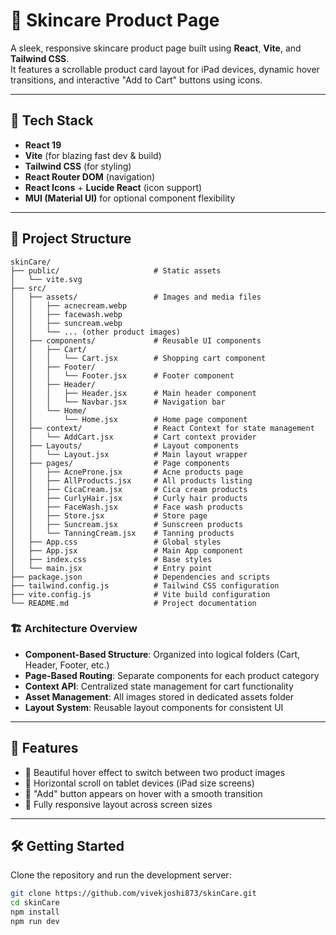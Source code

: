 # 🧴 Skincare Product Page

A sleek, responsive skincare product page built using **React**, **Vite**, and **Tailwind CSS**.  
It features a scrollable product card layout for iPad devices, dynamic hover transitions, and interactive "Add to Cart" buttons using icons.

---

## 🚀 Tech Stack

- **React 19**
- **Vite** (for blazing fast dev & build)
- **Tailwind CSS** (for styling)
- **React Router DOM** (navigation)
- **React Icons** + **Lucide React** (icon support)
- **MUI (Material UI)** for optional component flexibility

---

## 📁 Project Structure

```
skinCare/
├── public/                     # Static assets
│   └── vite.svg
├── src/
│   ├── assets/                 # Images and media files
│   │   ├── acnecream.webp
│   │   ├── facewash.webp
│   │   ├── suncream.webp
│   │   └── ... (other product images)
│   ├── components/             # Reusable UI components
│   │   ├── Cart/
│   │   │   └── Cart.jsx        # Shopping cart component
│   │   ├── Footer/
│   │   │   └── Footer.jsx      # Footer component
│   │   ├── Header/
│   │   │   ├── Header.jsx      # Main header component
│   │   │   └── Navbar.jsx      # Navigation bar
│   │   └── Home/
│   │       └── Home.jsx        # Home page component
│   ├── context/                # React Context for state management
│   │   └── AddCart.jsx         # Cart context provider
│   ├── Layouts/                # Layout components
│   │   └── Layout.jsx          # Main layout wrapper
│   ├── pages/                  # Page components
│   │   ├── AcneProne.jsx       # Acne products page
│   │   ├── AllProducts.jsx     # All products listing
│   │   ├── CicaCream.jsx       # Cica cream products
│   │   ├── CurlyHair.jsx       # Curly hair products
│   │   ├── FaceWash.jsx        # Face wash products
│   │   ├── Store.jsx           # Store page
│   │   ├── Suncream.jsx        # Sunscreen products
│   │   └── TanningCream.jsx    # Tanning products
│   ├── App.css                 # Global styles
│   ├── App.jsx                 # Main App component
│   ├── index.css               # Base styles
│   └── main.jsx                # Entry point
├── package.json                # Dependencies and scripts
├── tailwind.config.js          # Tailwind CSS configuration
├── vite.config.js              # Vite build configuration
└── README.md                   # Project documentation
```

### 🏗️ Architecture Overview

- **Component-Based Structure**: Organized into logical folders (Cart, Header, Footer, etc.)
- **Page-Based Routing**: Separate components for each product category
- **Context API**: Centralized state management for cart functionality
- **Asset Management**: All images stored in dedicated assets folder
- **Layout System**: Reusable layout components for consistent UI

---

## 📸 Features

- 💅 Beautiful hover effect to switch between two product images
- 📱 Horizontal scroll on tablet devices (iPad size screens)
- 🛒 "Add" button appears on hover with a smooth transition
- 🎯 Fully responsive layout across screen sizes

---

## 🛠️ Getting Started

Clone the repository and run the development server:

```bash
git clone https://github.com/vivekjoshi873/skinCare.git
cd skinCare
npm install
npm run dev
